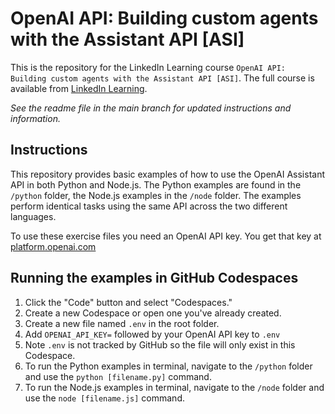 # OpenAI API: Building custom agents with the Assistant API [ASI]
This is the repository for the LinkedIn Learning course `OpenAI API: Building custom agents with the Assistant API [ASI]`. The full course is available from [LinkedIn Learning][lil-course-url].

_See the readme file in the main branch for updated instructions and information._
## Instructions
This repository provides basic examples of how to use the OpenAI Assistant API in both Python and Node.js. The Python examples are found in the `/python` folder, the Node.js examples in the `/node` folder. The examples perform identical tasks using the same API across the two different languages.

To use these exercise files you need an OpenAI API key. You get that key at [platform.openai.com](https://platform.openai.com)

## Running the examples in GitHub Codespaces
1. Click the "Code" button and select "Codespaces."
2. Create a new Codespace or open one you've already created.
3. Create a new file named `.env` in the root folder.
4. Add `OPENAI_API_KEY=` followed by your OpenAI API key to `.env`
5. Note `.env` is not tracked by GitHub so the file will only exist in this Codespace.
6. To run the Python examples in terminal, navigate to the `/python` folder and use the `python [filename.py]` command.
7. To run the Node.js examples in terminal, navigate to the `/node` folder and use the `node [filename.js]` command.


[0]: # (Replace these placeholder URLs with actual course URLs)

[lil-course-url]: https://www.linkedin.com/learning/
[lil-thumbnail-url]: http://

